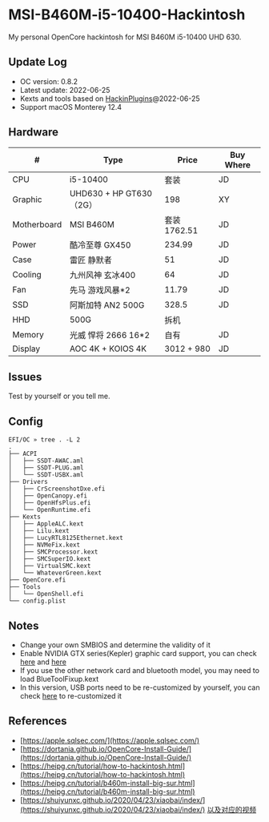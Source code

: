 # MSI-B460M-i5-10400-Hackintosh

My personal OpenCore hackintosh for MSI B460M i5-10400 UHD 630.

## Update Log

- OC version: 0.8.2
- Latest update: 2022-06-25
- Kexts and tools based on [HackinPlugins](https://github.com/bugprogrammer/HackinPlugins)@2022-06-25
- Support macOS Monterey 12.4


## Hardware

| #           | Type                    | Price        | Buy Where |
| ----------- | ----------------------- | ------------ | --------- |
| CPU         | i5-10400                | 套装         | JD        |
| Graphic     | UHD630 + HP GT630（2G） | 198          | XY        |
| Motherboard | MSI B460M               | 套装 1762.51 | JD        |
| Power       | 酷冷至尊 GX450          | 234.99       | JD        |
| Case        | 雷匠 静默者             | 51           | JD        |
| Cooling     | 九州风神 玄冰400        | 64           | JD        |
| Fan         | 先马 游戏风暴*2         | 11.79        | JD        |
| SSD         | 阿斯加特 AN2 500G       | 328.5        | JD        |
| HHD         | 500G                    | 拆机         |           |
| Memory      | 光威 悍将 2666 16*2     | 自有         | JD        |
| Display     | AOC 4K + KOIOS 4K       | 3012 + 980   | JD        |


## Issues

Test by yourself or you tell me.


## Config

```console
EFI/OC » tree . -L 2
.
├── ACPI
│   ├── SSDT-AWAC.aml
│   ├── SSDT-PLUG.aml
│   └── SSDT-USBX.aml
├── Drivers
│   ├── CrScreenshotDxe.efi
│   ├── OpenCanopy.efi
│   ├── OpenHfsPlus.efi
│   └── OpenRuntime.efi
├── Kexts
│   ├── AppleALC.kext
│   ├── Lilu.kext
│   ├── LucyRTL8125Ethernet.kext
│   ├── NVMeFix.kext
│   ├── SMCProcessor.kext
│   ├── SMCSuperIO.kext
│   ├── VirtualSMC.kext
│   └── WhateverGreen.kext
├── OpenCore.efi
├── Tools
│   └── OpenShell.efi
└── config.plist
```


## Notes

- Change your own SMBIOS and determine the validity of it
- Enable NVIDIA GTX series(Kepler) graphic card support, you can check [here](https://heipg.cn/drivers/geforce-kepler-patcher-v3.html) and [here](https://github.com/chris1111/Geforce-Kepler-patcher)
- If you use the other network card and bluetooth model, you may need to load BlueToolFixup.kext
- In this version, USB ports need to be re-customized by yourself, you can check [here](https://apple.sqlsec.com/6-实用姿势/6-1.html) to re-customized it


## References

- [https://apple.sqlsec.com/](https://apple.sqlsec.com/)
- [https://dortania.github.io/OpenCore-Install-Guide/](https://dortania.github.io/OpenCore-Install-Guide/)
- [https://heipg.cn/tutorial/how-to-hackintosh.html](https://heipg.cn/tutorial/how-to-hackintosh.html)
- [https://heipg.cn/tutorial/b460m-install-big-sur.html](https://heipg.cn/tutorial/b460m-install-big-sur.html)
- [https://shuiyunxc.github.io/2020/04/23/xiaobai/index/](https://shuiyunxc.github.io/2020/04/23/xiaobai/index/) [以及对应的视频](https://space.bilibili.com/405490165?spm_id_from=333.788.b_765f7570696e666f.2)
